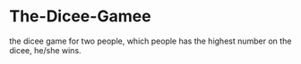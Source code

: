 # The-Dicee-Gamee
the dicee game for two people, which people has the highest number on the dicee, he/she wins.
